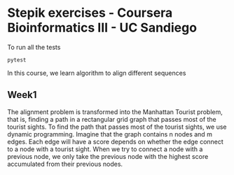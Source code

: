 # Stepik exercises - Coursera Bioinformatics III - UC Sandiego

To run all the tests

```
pytest
```
In this course, we learn algorithm to align different sequences

## Week1
The alignment problem is transformed into the Manhattan Tourist problem, that is, finding a path in a rectangular grid graph that passes most of the tourist sights. To find the path that passes most of the tourist sights, we use dynamic programming. Imagine that the graph contains n nodes and m edges. Each edge will have a score depends on whether the edge connect to a node with a tourist sight. When we try to connect a node with a previous node, we only take the previous node with the highest score accumulated from their previous nodes.